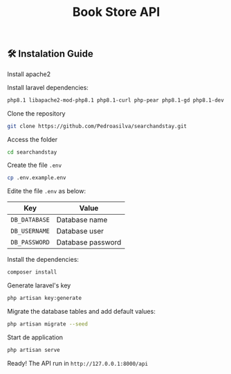 <h1 align="center">Book Store API</h1>

<br>

## 🛠️ Instalation Guide

Install apache2

Install laravel dependencies:
```sh
php8.1 libapache2-mod-php8.1 php8.1-curl php-pear php8.1-gd php8.1-dev php8.1-mysql php8.1-xml php8.1-cli php8.1-common php8.1-json php8.1-opcache php8.1-mbstring php8.1-mcrypt php8.1-zip php8.1-fpm
```

Clone the repository

```sh
git clone https://github.com/Pedroasilva/searchandstay.git
```

Access the folder

```sh
cd searchandstay
```

Create the file `.env`

```sh
cp .env.example.env
```
Edite the file `.env` as below:

| Key             	| Value                                                                       	                                                                                                  |
|-----------------	|------------------------------------------------------------------------------------------------------------------------------------------------------------------------------------------|
| `DB_DATABASE`         | Database name                                         	                                                                                                  |
| `DB_USERNAME`         | Database user                                                               |
| `DB_PASSWORD` 	| Database password             	                                                                                                  |

Install the dependencies:

```sh
composer install
```

Generate laravel's key 

```sh
php artisan key:generate
```

Migrate the database tables and add default values:

```sh
php artisan migrate --seed
```

Start de application

```sh
php artisan serve
```

Ready! The API run in `http://127.0.0.1:8000/api`